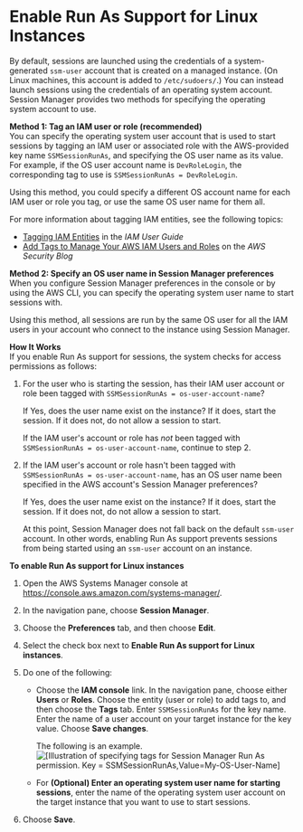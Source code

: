# Enable Run As Support for Linux Instances<a name="session-preferences-run-as"></a>

By default, sessions are launched using the credentials of a system\-generated `ssm-user` account that is created on a managed instance\. \(On Linux machines, this account is added to `/etc/sudoers/`\.\) You can instead launch sessions using the credentials of an operating system account\. Session Manager provides two methods for specifying the operating system account to use\.

**Method 1: Tag an IAM user or role \(recommended\)**  
You can specify the operating system user account that is used to start sessions by tagging an IAM user or associated role with the AWS\-provided key name `SSMSessionRunAs`, and specifying the OS user name as its value\. For example, if the OS user account name is `DevRoleLogin`, the corresponding tag to use is `SSMSessionRunAs = DevRoleLogin`\.

Using this method, you could specify a different OS account name for each IAM user or role you tag, or use the same OS user name for them all\.

For more information about tagging IAM entities, see the following topics:
+ [Tagging IAM Entities](https://docs.aws.amazon.com/IAM/latest/UserGuide/id_tags.html) in the *IAM User Guide*
+ [Add Tags to Manage Your AWS IAM Users and Roles](http://aws.amazon.com/blogs/security/add-tags-to-manage-your-aws-iam-users-and-roles/) on the *AWS Security Blog*

**Method 2: Specify an OS user name in Session Manager preferences**  
When you configure Session Manager preferences in the console or by using the AWS CLI, you can specify the operating system user name to start sessions with\. 

Using this method, all sessions are run by the same OS user for all the IAM users in your account who connect to the instance using Session Manager\.

**How It Works**  
If you enable Run As support for sessions, the system checks for access permissions as follows:

1. For the user who is starting the session, has their IAM user account or role been tagged with `SSMSessionRunAs = os-user-account-name`?

   If Yes, does the user name exist on the instance? If it does, start the session\. If it does not, do not allow a session to start\.

   If the IAM user's account or role has *not* been tagged with `SSMSessionRunAs = os-user-account-name`, continue to step 2\.

1. If the IAM user's account or role hasn't been tagged with `SSMSessionRunAs = os-user-account-name`, has an OS user name been specified in the AWS account's Session Manager preferences?

   If Yes, does the user name exist on the instance? If it does, start the session\. If it does not, do not allow a session to start\. 

   At this point, Session Manager does not fall back on the default `ssm-user` account\. In other words, enabling Run As support prevents sessions from being started using an `ssm-user` account on an instance\.

**To enable Run As support for Linux instances**

1. Open the AWS Systems Manager console at [https://console\.aws\.amazon\.com/systems\-manager/](https://console.aws.amazon.com/systems-manager/)\.

1. In the navigation pane, choose **Session Manager**\.

1. Choose the **Preferences** tab, and then choose **Edit**\.

1. Select the check box next to **Enable Run As support for Linux instances**\.

1. Do one of the following:
   + Choose the **IAM console** link\. In the navigation pane, choose either **Users** or **Roles**\. Choose the entity \(user or role\) to add tags to, and then choose the **Tags** tab\. Enter `SSMSessionRunAs` for the key name\. Enter the name of a user account on your target instance for the key value\. Choose **Save changes**\. 

     The following is an example\.  
![\[Illustration of specifying tags for Session Manager Run As permission. Key = SSMSessionRunAs,Value=My-OS-User-Name\]](http://docs.aws.amazon.com/systems-manager/latest/userguide/images/ssn-run-as-tags.png)
   + For **\(Optional\) Enter an operating system user name for starting sessions**, enter the name of the operating system user account on the target instance that you want to use to start sessions\.

1. Choose **Save**\.
